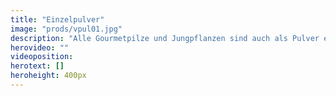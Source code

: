 ```yaml
---
title: "Einzelpulver"
image: "prods/vpul01.jpg"
description: "Alle Gourmetpilze und Jungpflanzen sind auch als Pulver erhältlich."
herovideo: ""
videoposition:
herotext: []
heroheight: 400px
---
```

